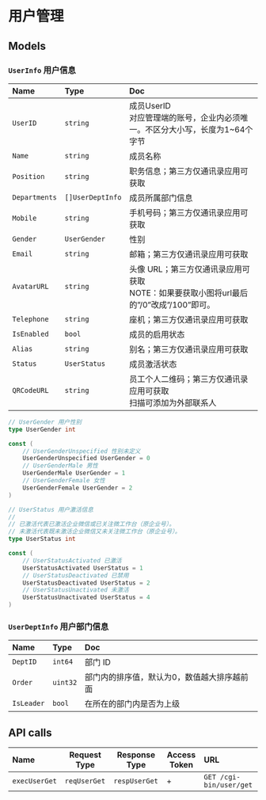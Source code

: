 # 用户管理

## Models

### `UserInfo` 用户信息

Name|Type|Doc
:---|:---|:--
`UserID`|`string`|成员UserID<br />对应管理端的账号，企业内必须唯一。不区分大小写，长度为1~64个字节
`Name`|`string`|成员名称
`Position`|`string`|职务信息；第三方仅通讯录应用可获取
`Departments`|`[]UserDeptInfo`|成员所属部门信息
`Mobile`|`string`|手机号码；第三方仅通讯录应用可获取
`Gender`|`UserGender`|性别
`Email`|`string`|邮箱；第三方仅通讯录应用可获取
`AvatarURL`|`string`|头像 URL；第三方仅通讯录应用可获取<br />NOTE：如果要获取小图将url最后的”/0”改成”/100”即可。
`Telephone`|`string`|座机；第三方仅通讯录应用可获取
`IsEnabled`|`bool`|成员的启用状态
`Alias`|`string`|别名；第三方仅通讯录应用可获取
`Status`|`UserStatus`|成员激活状态
`QRCodeURL`|`string`|员工个人二维码；第三方仅通讯录应用可获取<br />扫描可添加为外部联系人

<!-- TODO: extattr external_profile external_position -->

```go
// UserGender 用户性别
type UserGender int

const (
	// UserGenderUnspecified 性别未定义
	UserGenderUnspecified UserGender = 0
	// UserGenderMale 男性
	UserGenderMale UserGender = 1
	// UserGenderFemale 女性
	UserGenderFemale UserGender = 2
)

// UserStatus 用户激活信息
//
// 已激活代表已激活企业微信或已关注微工作台（原企业号）。
// 未激活代表既未激活企业微信又未关注微工作台（原企业号）。
type UserStatus int

const (
	// UserStatusActivated 已激活
	UserStatusActivated UserStatus = 1
	// UserStatusDeactivated 已禁用
	UserStatusDeactivated UserStatus = 2
	// UserStatusUnactivated 未激活
	UserStatusUnactivated UserStatus = 4
)
```

### `UserDeptInfo` 用户部门信息

Name|Type|Doc
:---|:---|:--
`DeptID`|`int64`|部门 ID
`Order`|`uint32`|部门内的排序值，默认为0，数值越大排序越前面
`IsLeader`|`bool`|在所在的部门内是否为上级

## API calls

Name|Request Type|Response Type|Access Token|URL
:---|------------|-------------|------------|:--
`execUserGet`|`reqUserGet`|`respUserGet`|+|`GET /cgi-bin/user/get`
